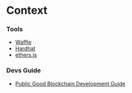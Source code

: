 # Context

### Tools

- [Waffle](https://ethereum-waffle.readthedocs.io/en/latest/)
- [Hardhat](https://hardhat.org/getting-started/)
- [ethers.js](https://github.com/ethers-io/ethers.js/)

### Devs Guide

- [Public Good Blockchain Development Guide](https://www.devpill.me/)
